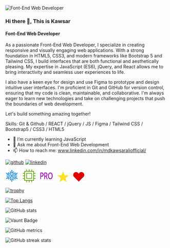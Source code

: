 ![Font-End Web Developer](https://media.licdn.com/dms/image/v2/C5616AQEsN3qZs04wmw/profile-displaybackgroundimage-shrink_350_1400/profile-displaybackgroundimage-shrink_350_1400/0/1612196748328?e=1732147200&v=beta&t=g00fQOds_NxrHf-7nInnqggiqjlVSDB4N7kyZlGfuAU)

### Hi there 👋, This is Kawsar
#### Font-End Web Developer

As a passionate Front-End Web Developer, I specialize in creating responsive and visually engaging web applications. With a strong foundation in HTML5, CSS3, and modern frameworks like Bootstrap 5 and Tailwind CSS, I build interfaces that are both functional and aesthetically pleasing. My expertise in JavaScript (ES6), jQuery, and React allows me to bring interactivity and seamless user experiences to life.

I also have a keen eye for design and use Figma to prototype and design intuitive user interfaces. I'm proficient in Git and GitHub for version control, ensuring that my code is clean, maintainable, and collaborative. I'm always eager to learn new technologies and take on challenging projects that push the boundaries of web development.

Let's build something amazing together!

Skills: Git & Github / REACT / jQuery / JS / Figma / Tailwind CSS / Bootstrap5 / CSS3 / HTML5

- 🌱 I’m currently learning JavaScript 
- 💬 Ask me about Front-End Web Development 
- 📫 How to reach me: www.linkedin.com/in/mdkawsaraliofficial/ 


[<img src='https://cdn.jsdelivr.net/npm/simple-icons@3.0.1/icons/github.svg' alt='github' height='40'>](https://github.com/github.com/MdKawsarAliOfficial)  [<img src='https://cdn.jsdelivr.net/npm/simple-icons@3.0.1/icons/linkedin.svg' alt='linkedin' height='40'>](https://www.linkedin.com/in/www.linkedin.com/in/mdkawsaraliofficial//)  

<a href='https://archiveprogram.github.com/'><img src='https://raw.githubusercontent.com/acervenky/animated-github-badges/master/assets/acbadge.gif' width='40' height='40'></a> <a href='https://docs.github.com/en/developers'><img src='https://raw.githubusercontent.com/acervenky/animated-github-badges/master/assets/devbadge.gif' width='40' height='40'></a> <a href='https://github.com/pricing'><img src='https://raw.githubusercontent.com/acervenky/animated-github-badges/master/assets/pro.gif' width='40' height='40'></a> <a href='https://stars.github.com/'><img src='https://raw.githubusercontent.com/acervenky/animated-github-badges/master/assets/starbadge.gif' width='35' height='35'></a> <a href='https://docs.github.com/en/github/supporting-the-open-source-community-with-github-sponsors'><img src='https://raw.githubusercontent.com/acervenky/animated-github-badges/master/assets/sponsorbadge.gif' width='35' height='35'></a> 

[![trophy](https://github-profile-trophy.vercel.app/?username=github.com/MdKawsarAliOfficial)](https://github.com/ryo-ma/github-profile-trophy)

[![Top Langs](https://github-readme-stats.vercel.app/api/top-langs/?username=github.com/MdKawsarAliOfficial)](https://github.com/anuraghazra/github-readme-stats)

![GitHub stats](https://github-readme-stats.vercel.app/api?username=github.com/MdKawsarAliOfficial&show_icons=true&count_private=true)  

![Vaunt Badge](https://api.vaunt.dev/v1/github/entities/github.com/MdKawsarAliOfficial/contributions?format=svg&private=true)  

![GitHub metrics](https://metrics.lecoq.io/github.com/MdKawsarAliOfficial)  

![GitHub streak stats](https://streak-stats.demolab.com/?user=github.com/MdKawsarAliOfficial)  
